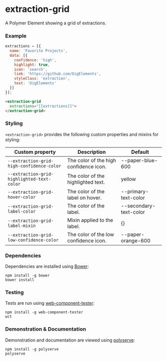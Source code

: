 # extraction-grid

A Polymer Element showing a grid of extractions.

### Example
```js
extractions = [{
  name: 'Favorite Projects',
  data: [{
    confidence: 'high',
    highlight: true,
    icon: 'search',
    link: 'https://github.com/DigElements',
    styleClass: 'extraction',
    text: 'DigElements'
  }]
}];
```

```html
<extraction-grid
  extractions="[[extractions]]">
</extraction-grid>
```

### Styling

`<extraction-grid>` provides the following custom properties and mixins for styling:

Custom property                            | Description                            | Default
-------------------------------------------|----------------------------------------|-----------------------
`--extraction-grid-high-confidence-color`  | The color of the high confidence icon. | --paper-blue-600
`--extraction-grid-highlighted-text-color` | The color of the highlighted text.     | yellow
`--extraction-grid-hover-color`            | The color of the label on hover.       | --primary-text-color
`--extraction-grid-label-color`            | The color of the label.                | --secondary-text-color
`--extraction-grid-label-mixin`            | Mixin applied to the label.            | {}
`--extraction-grid-low-confidence-color`   | The color of the low confidence icon.  | --paper-orange-600

### Dependencies

Dependencies are installed using [Bower](http://bower.io/):

    npm install -g bower
    bower install

### Testing

Tests are run using [web-component-tester](https://github.com/Polymer/web-component-tester):

    npm install -g web-component-tester
    wct

### Demonstration & Documentation

Demonstration and documentation are viewed using [polyserve](https://github.com/PolymerLabs/polyserve):

    npm install -g polyserve
    polyserve

